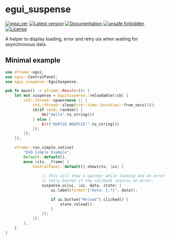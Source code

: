 # egui_suspense

[![egui_ver](https://img.shields.io/badge/egui->=0.22-blue)](https://github.com/emilk/egui)
[![Latest version](https://img.shields.io/crates/v/egui_suspense.svg)](https://crates.io/crates/egui_suspense)
[![Documentation](https://docs.rs/egui_suspense/badge.svg)](https://docs.rs/egui_suspense)
[![unsafe forbidden](https://img.shields.io/badge/unsafe-forbidden-success.svg)](https://github.com/rust-secure-code/safety-dance/)
[![License](https://img.shields.io/crates/l/egui_suspense.svg)](https://crates.io/crates/egui_suspense)



[content]:#


A helper to display loading, error and retry uis when waiting for asynchronous data.

## Minimal example
```rust
use eframe::egui;
use egui::CentralPanel;
use egui_suspense::EguiSuspense;

pub fn main() -> eframe::Result<()> {
    let mut suspense = EguiSuspense::reloadable(|cb| {
        std::thread::spawn(move || {
            std::thread::sleep(std::time::Duration::from_secs(1));
            cb(if rand::random() {
                Ok("Hello".to_string())
            } else {
                Err("OOPSIE WOOPSIE!".to_string())
            });
        });
    });

    eframe::run_simple_native(
        "DnD Simple Example",
        Default::default(),
        move |ctx, _frame| {
            CentralPanel::default().show(ctx, |ui| {
                
                // This will show a spinner while loading and an error message with a 
                // retry button if the callback returns an error.
                suspense.ui(ui, |ui, data, state| {
                    ui.label(format!("Data: {:?}", data));

                    if ui.button("Reload").clicked() {
                        state.reload();
                    }
                });
            });
        },
    )
}
```
